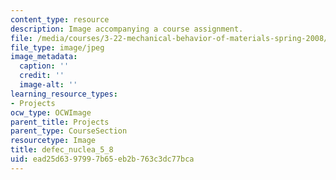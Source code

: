 ```yaml
---
content_type: resource
description: Image accompanying a course assignment.
file: /media/courses/3-22-mechanical-behavior-of-materials-spring-2008/ead25d6397997b65eb2b763c3dc77bca_defec_nuclea_5_8.jpg
file_type: image/jpeg
image_metadata:
  caption: ''
  credit: ''
  image-alt: ''
learning_resource_types:
- Projects
ocw_type: OCWImage
parent_title: Projects
parent_type: CourseSection
resourcetype: Image
title: defec_nuclea_5_8
uid: ead25d63-9799-7b65-eb2b-763c3dc77bca
---
```

